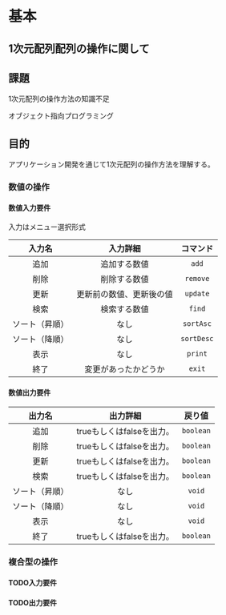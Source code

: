 # 基本

## $1$次元配列配列の操作に関して

## 課題

$1$次元配列の操作方法の知識不足

オブジェクト指向プログラミング

## 目的

アプリケーション開発を通じて$1$次元配列の操作方法を理解する。

### 数値の操作

#### 数値入力要件

入力はメニュー選択形式

|     入力名     |         入力詳細         |    コマンド    |
| :------------: | :----------------------: | :------------: |
|      追加      |       追加する数値       |   ```add```    |
|      削除      |       削除する数値       |  ```remove```  |
|      更新      | 更新前の数値、更新後の値 |  ```update```  |
|      検索      |       検索する数値       |   ```find```   |
| ソート（昇順） |           なし           | ```sortAsc```  |
| ソート（降順） |           なし           | ```sortDesc``` |
|      表示      |           なし           |  ```print```   |
|      終了      |   変更があったかどうか   |   ```exit```   |

#### 数値出力要件

|     出力名     |         出力詳細          |    戻り値     |
| :------------: | :-----------------------: | :-----------: |
|      追加      | trueもしくはfalseを出力。 | ```boolean``` |
|      削除      | trueもしくはfalseを出力。 | ```boolean``` |
|      更新      | trueもしくはfalseを出力。 | ```boolean``` |
|      検索      | trueもしくはfalseを出力。 | ```boolean``` |
| ソート（昇順） |           なし            |  ```void```   |
| ソート（降順） |           なし            |  ```void```   |
|      表示      |           なし            |  ```void```   |
|      終了      | trueもしくはfalseを出力。 |  ```boolean```   |

### 複合型の操作

#### TODO入力要件

#### TODO出力要件
